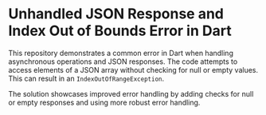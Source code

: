 # Unhandled JSON Response and Index Out of Bounds Error in Dart

This repository demonstrates a common error in Dart when handling asynchronous operations and JSON responses.  The code attempts to access elements of a JSON array without checking for null or empty values. This can result in an `IndexOutOfRangeException`.

The solution showcases improved error handling by adding checks for null or empty responses and using more robust error handling.
